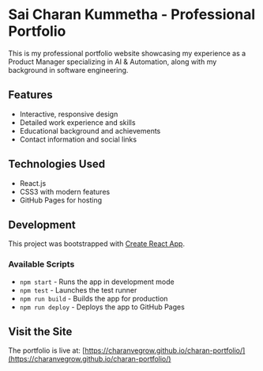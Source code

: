 # Sai Charan Kummetha - Professional Portfolio

This is my professional portfolio website showcasing my experience as a Product Manager specializing in AI & Automation, along with my background in software engineering.

## Features

- Interactive, responsive design
- Detailed work experience and skills
- Educational background and achievements
- Contact information and social links

## Technologies Used

- React.js
- CSS3 with modern features
- GitHub Pages for hosting

## Development

This project was bootstrapped with [Create React App](https://github.com/facebook/create-react-app).

### Available Scripts

- `npm start` - Runs the app in development mode
- `npm test` - Launches the test runner
- `npm run build` - Builds the app for production
- `npm run deploy` - Deploys the app to GitHub Pages

## Visit the Site

The portfolio is live at: [https://charanvegrow.github.io/charan-portfolio/](https://charanvegrow.github.io/charan-portfolio/)
